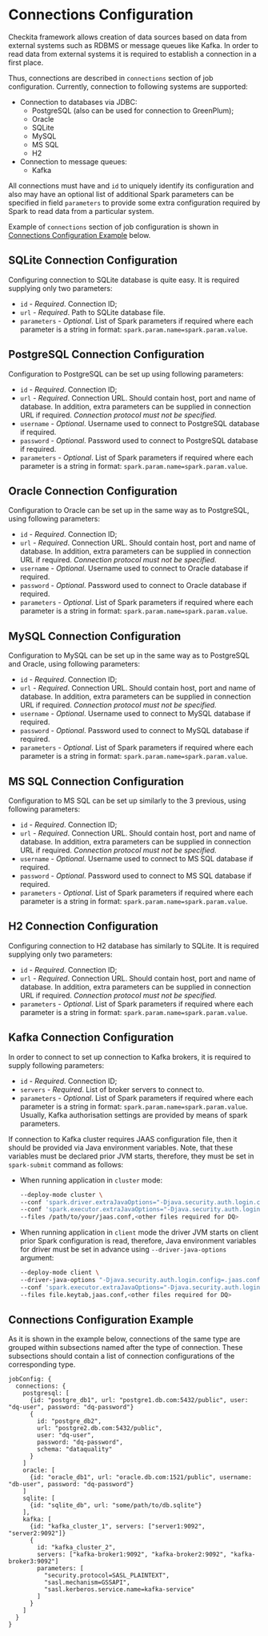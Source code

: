 # Connections Configuration

Checkita framework allows creation of data sources based on data from external systems such as RDBMS or message queues
like Kafka. In order to read data from external systems it is required to establish a connection in a first place.

Thus, connections are described in `connections` section of job configuration. Currently, connection to following
systems are supported:

* Connection to databases via JDBC:
    * PostgreSQL (also can be used for connection to GreenPlum);
    * Oracle
    * SQLite
    * MySQL
    * MS SQL
    * H2
* Connection to message queues:
    * Kafka

All connections must have and `id` to uniquely identify its configuration and also may have an optional list of
additional  Spark parameters can be specified in field `parameters` to provide some extra configuration required
by Spark to read data from a particular system.

Example of `connections` section of job configuration is shown in 
[Connections Configuration Example](#connections-configuration-example) below.

## SQLite Connection Configuration

Configuring connection to SQLite database is quite easy. It is required supplying only two parameters:

* `id` - *Required*. Connection ID;
* `url` - *Required*. Path to SQLite database file.
* `parameters` - *Optional*. List of Spark parameters if required where each parameter is a string in format:
  `spark.param.name=spark.param.value`.

## PostgreSQL Connection Configuration

Configuration to PostgreSQL can be set up using following parameters:

* `id` - *Required*. Connection ID;
* `url` - *Required*. Connection URL. Should contain host, port and name of database.
  In addition, extra parameters can be supplied in connection URL if required.
  *Connection protocol must not be specified.*
* `username` - *Optional*. Username used to connect to PostgreSQL database if required.
* `password` - *Optional*. Password used to connect to PostgreSQL database if required.
* `parameters` - *Optional*. List of Spark parameters if required where each parameter is a string in format:
  `spark.param.name=spark.param.value`.

## Oracle Connection Configuration

Configuration to Oracle can be set up in the same way as to PostgreSQL, using following parameters:

* `id` - *Required*. Connection ID;
* `url` - *Required*. Connection URL. Should contain host, port and name of database.
  In addition, extra parameters can be supplied in connection URL if required.
  *Connection protocol must not be specified.*
* `username` - *Optional*. Username used to connect to Oracle database if required.
* `password` - *Optional*. Password used to connect to Oracle database if required.
* `parameters` - *Optional*. List of Spark parameters if required where each parameter is a string in format:
  `spark.param.name=spark.param.value`.

## MySQL Connection Configuration

Configuration to MySQL can be set up in the same way as to PostgreSQL and Oracle, using following parameters:

* `id` - *Required*. Connection ID;
* `url` - *Required*. Connection URL. Should contain host, port and name of database.
  In addition, extra parameters can be supplied in connection URL if required.
  *Connection protocol must not be specified.*
* `username` - *Optional*. Username used to connect to MySQL database if required.
* `password` - *Optional*. Password used to connect to MySQL database if required.
* `parameters` - *Optional*. List of Spark parameters if required where each parameter is a string in format:
  `spark.param.name=spark.param.value`.

## MS SQL Connection Configuration

Configuration to MS SQL can be set up similarly to the 3 previous, using following parameters:

* `id` - *Required*. Connection ID;
* `url` - *Required*. Connection URL. Should contain host, port and name of database.
  In addition, extra parameters can be supplied in connection URL if required.
  *Connection protocol must not be specified.*
* `username` - *Optional*. Username used to connect to MS SQL database if required.
* `password` - *Optional*. Password used to connect to MS SQL database if required.
* `parameters` - *Optional*. List of Spark parameters if required where each parameter is a string in format:
  `spark.param.name=spark.param.value`.

## H2 Connection Configuration

Configuring connection to H2 database has similarly to SQLite. It is required supplying only two parameters:

* `id` - *Required*. Connection ID;
* `url` - *Required*. Connection URL. Should contain host, port and name of database.
  In addition, extra parameters can be supplied in connection URL if required.
  *Connection protocol must not be specified.*
* `parameters` - *Optional*. List of Spark parameters if required where each parameter is a string in format:
  `spark.param.name=spark.param.value`.

## Kafka Connection Configuration

In order to connect to set up connection to Kafka brokers, it is required to supply following parameters:

* `id` - *Required*. Connection ID;
* `servers` - *Required*. List of broker servers to connect to.
* `parameters` - *Optional*. List of Spark parameters if required where each parameter is a string in format:
  `spark.param.name=spark.param.value`. Usually, Kafka authorisation settings are provided by means of spark parameters.

If connection to Kafka cluster requires JAAS configuration file, then it should be provided via Java environment
variables. Note, that these variables must be declared prior JVM starts, therefore, they must be set in `spark-submit` 
command as follows:

* When running application in `cluster` mode:
  ```bash
  --deploy-mode cluster \
  --conf 'spark.driver.extraJavaOptions="-Djava.security.auth.login.config=./jaas.conf"' \
  --conf 'spark.executor.extraJavaOptions="-Djava.security.auth.login.config=./jaas.conf"' \
  --files /path/to/your/jaas.conf,<other files required for DQ>
  ```
* When running application in `client` mode the driver JVM starts on client prior Spark configuration is read,
  therefore, Java environment variables for driver must be set in advance using `--driver-java-options` argument:
  ```bash
  --deploy-mode client \
  --driver-java-options "-Djava.security.auth.login.config=.jaas.conf" \
  --conf 'spark.executor.extraJavaOptions="-Djava.security.auth.login.config=./jaas.conf"' \
  --files file.keytab,jaas.conf,<other files required for DQ>
  ```

## Connections Configuration Example

As it is shown in the example below, connections of the same type are grouped within subsections named after the type
of connection. These subsections should contain a list of connection configurations of the corresponding type.

```hocon
jobConfig: {
  connections: {
    postgresql: [
      {id: "postgre_db1", url: "postgre1.db.com:5432/public", user: "dq-user", password: "dq-password"}
      {
        id: "postgre_db2",
        url: "postgre2.db.com:5432/public",
        user: "dq-user",
        password: "dq-password",
        schema: "dataquality"
      }
    ]
    oracle: [
      {id: "oracle_db1", url: "oracle.db.com:1521/public", username: "db-user", password: "dq-password"}
    ]
    sqlite: [
      {id: "sqlite_db", url: "some/path/to/db.sqlite"}
    ],
    kafka: [
      {id: "kafka_cluster_1", servers: ["server1:9092", "server2:9092"]}
      {
        id: "kafka_cluster_2",
        servers: ["kafka-broker1:9092", "kafka-broker2:9092", "kafka-broker3:9092"]
        parameters: [
          "security.protocol=SASL_PLAINTEXT",
          "sasl.mechanism=GSSAPI",
          "sasl.kerberos.service.name=kafka-service"
        ]
      }
    ]
  }
}
```